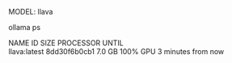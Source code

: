 MODEL: llava 


ollama ps

NAME            ID              SIZE      PROCESSOR    UNTIL              
llava:latest    8dd30f6b0cb1    7.0 GB    100% GPU     3 minutes from now   

